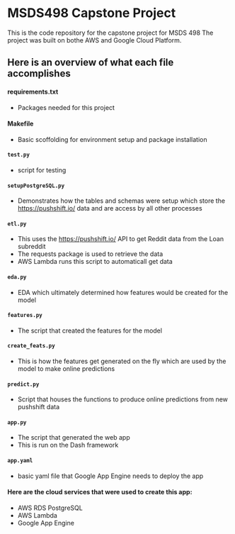 # MSDS498 Capstone Project
This is the code repository for the capstone project for MSDS 498
The project was built on bothe AWS and Google Cloud Platform.

## Here is an overview of what each file accomplishes
#### requirements.txt
  * Packages needed for this project
#### Makefile
  * Basic scoffolding for environment setup and package installation
#### `test.py`
  * script for testing
#### `setupPostgreSQL.py`
* Demonstrates how the tables and schemas were setup which store the https://pushshift.io/ data and are access by all other processes
#### `etl.py`
  * This uses the https://pushshift.io/ API to get Reddit data from the Loan subreddit
  * The requests package is used to retrieve the data
  * AWS Lambda runs this script to automaticall get data
#### `eda.py`
  * EDA which ultimately determined how features would be created for the model
#### `features.py`
  * The script that created the features for the model
#### `create_feats.py`
  * This is how the features get generated on the fly which are used by the model to make online predictions 
#### `predict.py`
  * Script that houses the functions to produce online predictions from new pushshift data
#### `app.py`
  * The script that generated the web app
  * This is run on the Dash framework
#### `app.yaml`
  * basic yaml file that Google App Engine needs to deploy the app
  
#### Here are the cloud services that were used to create this app:
  * AWS RDS PostgreSQL
  * AWS Lambda
  * Google App Engine 